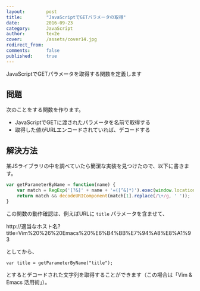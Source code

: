 ```yaml
---
layout:        post
title:         "JavaScriptでGETパラメータの取得"
date:          2016-09-23
category:      JavaScript
author:        tex2e
cover:         /assets/cover14.jpg
redirect_from:
comments:      false
published:     true
---
```


JavaScriptでGETパラメータを取得する関数を定義します


問題
----------

次のことをする関数を作ります。

- JavaScriptでGETに渡されたパラメータを名前で取得する
- 取得した値がURLエンコードされていれば、デコードする


解決方法
----------

某JSライブラリの中を調べていたら簡潔な実装を見つけたので、以下に書きます。

```js
var getParameterByName = function(name) {
    var match = RegExp('[?&]' + name + '=([^&]*)').exec(window.location.search);
    return match && decodeURIComponent(match[1].replace(/\+/g, ' '));
}
```

この関数の動作確認は、例えばURLに `title` パラメータを含ませて、

http://適当なホスト名?title=Vim%20%26%20Emacs%20%E6%B4%BB%E7%94%A8%E8%A1%93

としてから、

```
var title = getParameterByName("title");
```

とするとデコードされた文字列を取得することができます（この場合は「Vim & Emacs 活用術」）。
